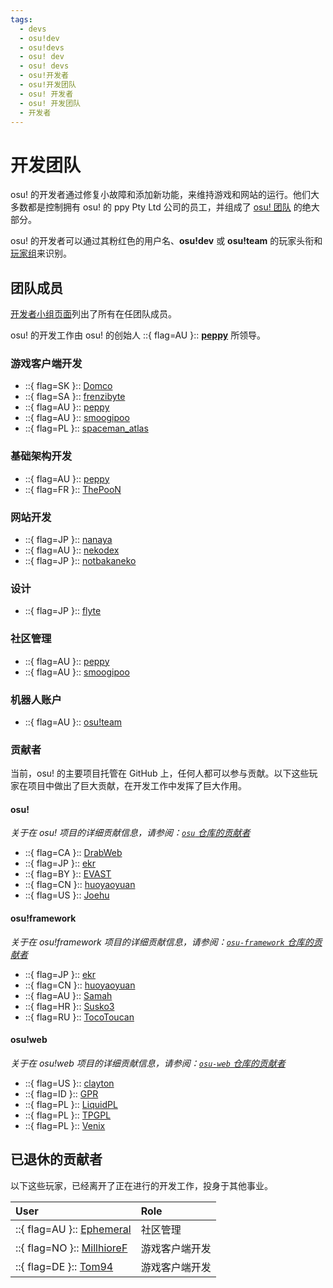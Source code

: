 ```yaml
---
tags:
  - devs
  - osu!dev
  - osu!devs
  - osu! dev
  - osu! devs
  - osu!开发者
  - osu!开发团队
  - osu! 开发者
  - osu! 开发团队
  - 开发者
---
```


# 开发团队

osu! 的开发者通过修复小故障和添加新功能，来维持游戏和网站的运行。他们大多数都是控制拥有 osu! 的 ppy Pty Ltd 公司的员工，并组成了 [osu! 团队](/wiki/People/osu!_team) 的绝大部分。

osu! 的开发者可以通过其粉红色的用户名、**osu!dev** 或 **osu!team** 的玩家头衔和[玩家组](/wiki/People/User_group)来识别。

## 团队成员

[开发者小组页面](https://osu.ppy.sh/groups/11)列出了所有在任团队成员。

osu! 的开发工作由 osu! 的创始人 ::{ flag=AU }:: **[peppy](https://osu.ppy.sh/users/2)** 所领导。

### 游戏客户端开发

- ::{ flag=SK }:: [Domco](https://osu.ppy.sh/users/3562660)
- ::{ flag=SA }:: [frenzibyte](https://osu.ppy.sh/users/14210502)
- ::{ flag=AU }:: [peppy](https://osu.ppy.sh/users/2)
- ::{ flag=AU }:: [smoogipoo](https://osu.ppy.sh/users/1040328)
- ::{ flag=PL }:: [spaceman\_atlas](https://osu.ppy.sh/users/3035836)

### 基础架构开发

- ::{ flag=AU }:: [peppy](https://osu.ppy.sh/users/2)
- ::{ flag=FR }:: [ThePooN](https://osu.ppy.sh/users/718454)

### 网站开发

- ::{ flag=JP }:: [nanaya](https://osu.ppy.sh/users/2387883)
- ::{ flag=AU }:: [nekodex](https://osu.ppy.sh/users/102)
- ::{ flag=JP }:: [notbakaneko](https://osu.ppy.sh/users/10751776)

### 设计

- ::{ flag=JP }:: [flyte](https://osu.ppy.sh/users/3103765)

### 社区管理

- ::{ flag=AU }:: [peppy](https://osu.ppy.sh/users/2)
- ::{ flag=AU }:: [smoogipoo](https://osu.ppy.sh/users/1040328)

### 机器人账户

- ::{ flag=AU }:: [osu!team](https://osu.ppy.sh/users/4341397)

### 贡献者

当前，osu! 的主要项目托管在 GitHub 上，任何人都可以参与贡献。以下这些玩家在项目中做出了巨大贡献，在开发工作中发挥了巨大作用。

#### osu!

*关于在 osu! 项目的详细贡献信息，请参阅：[`osu` 仓库的贡献者](https://github.com/ppy/osu/graphs/contributors)*

- ::{ flag=CA }:: [DrabWeb](https://osu.ppy.sh/users/6946022)
- ::{ flag=JP }:: [ekr](https://osu.ppy.sh/users/4497706)
- ::{ flag=BY }:: [EVAST](https://osu.ppy.sh/users/8195163)
- ::{ flag=CN }:: [huoyaoyuan](https://osu.ppy.sh/users/2428732)
- ::{ flag=US }:: [Joehu](https://osu.ppy.sh/users/8549835)

#### osu!framework

*关于在 osu!framework 项目的详细贡献信息，请参阅：[`osu-framework` 仓库的贡献者](https://github.com/ppy/osu-framework/graphs/contributors)*

- ::{ flag=JP }:: [ekr](https://osu.ppy.sh/users/4497706)
- ::{ flag=CN }:: [huoyaoyuan](https://osu.ppy.sh/users/2428732)
- ::{ flag=AU }:: [Samah](https://osu.ppy.sh/users/343490)
- ::{ flag=HR }:: [Susko3](https://osu.ppy.sh/users/18945305)
- ::{ flag=RU }:: [TocoToucan](https://osu.ppy.sh/users/1326350)

#### osu!web

*关于在 osu!web 项目的详细贡献信息，请参阅：[`osu-web` 仓库的贡献者](https://github.com/ppy/osu-web/graphs/contributors)*

- ::{ flag=US }:: [clayton](https://osu.ppy.sh/users/3666350)
- ::{ flag=ID }:: [GPR](https://osu.ppy.sh/users/10721349)
- ::{ flag=PL }:: [LiquidPL](https://osu.ppy.sh/users/5044384)
- ::{ flag=PL }:: [TPGPL](https://osu.ppy.sh/users/3944705)
- ::{ flag=PL }:: [Venix](https://osu.ppy.sh/users/5999631)

## 已退休的贡献者

以下这些玩家，已经离开了正在进行的开发工作，投身于其他事业。

| User | Role |
| :-- | :-- |
| ::{ flag=AU }:: [Ephemeral](https://osu.ppy.sh/users/102335) | 社区管理 |
| ::{ flag=NO }:: [MillhioreF](https://osu.ppy.sh/users/941094) | 游戏客户端开发 |
| ::{ flag=DE }:: [Tom94](https://osu.ppy.sh/users/1857058) | 游戏客户端开发 |

